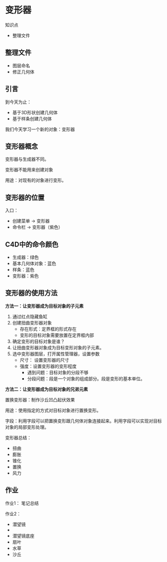 # 变形器

知识点

- 整理文件



## 整理文件

- 图层命名
- 修正几何体

## 引言

到今天为止：

- 基于3D形状创建几何体
- 基于样条创建几何体

我们今天学习一个新的对象：变形器

## 变形器概念

变形器与生成器不同。

变形器不能用来创建对象

用途：对现有的对象进行变形。



## 变形器的位置

入口：

- 创建菜单 → 变形器
- 命令栏 → 变形器（紫色）

## C4D中的命令颜色

- 生成器：绿色
- 基本几何体对象：蓝色
- 样条：蓝色
- 变形器：紫色

## 变形器的使用方法

**方法一：让变形器成为目标对象的子元素**

1. 通过红点隐藏鱼缸
2. 创建扭曲变形器对象
   - 存在形式：定界框的形式存在
   - 变形的目标对象需要放置在定界框内部
3. 确定变形的目标对象是谁？
4. 让扭曲变形器对象成为目标变形对象的子元素。
5. 选中变形器图层，打开属性管理器，设置参数
   - 尺寸： 设置变形器的尺寸
   - 强度：设置变形器的变形程度
     - 遇到问题：目标对象的分段不够
     - 分段问题：段是一个对象的组成部分。段是变形的基本单位。

**方法二：让变形器成为目标对象的兄弟元素**

置换变形器：制作沙丘凹凸起伏效果

用途：使用指定的方式对目标对象进行置换变形。

字段：利用字段可以把置换变形跟几何体对象连接起来。利用字段可以实现对目标对象的局部变形处理。



变形器总结：

- 扭曲
- 膨胀
- 锥化
- 置换
- 风力

## 作业

作业1： 笔记总结

作业2：

- 潜望镜
- 
- 潜望镜底座
- 扇叶
- 水草
- 沙丘